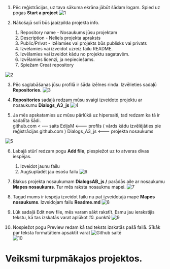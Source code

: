 
1. Pēc reģistrācijas, uz tava sākuma ekrāna jābūt šādam logam. Spied uz pogas **Start a project**
![1](https://user-images.githubusercontent.com/104782418/166487513-6c1ef7fe-dcfd-474d-ad98-e86b071ba2e3.JPG)  
    
2. Nākošajā solī būs jaaizpilda projekta info.  
    1. Repository name - Nosaukums jūsu projektam
    2. Description - Neliels projekta apraksts
    3. Public/Privat - Izēlamies vai projekts būs publisks vai privats
    4. Izvēlamies vai izveidot uzreiz failu README.
    5. Izvēlamies vai izveidot kādu no projektu sagatavēm.
    6. Izvēlamies licenzi, ja nepieciešams.
    7. Spiežam Creat repository

![2](https://user-images.githubusercontent.com/104782418/166488478-30ffa9b7-1739-4182-842a-fb30e6c18522.JPG)
  
3. Pēc saglabāšanas jūsu profilā ir šāda izēlnes rinda. Izvēlieties sadaļū **Repositories.**
![3](https://user-images.githubusercontent.com/104782418/167176717-929d6f29-7801-48bc-9578-0ee26a5b8d46.JPG)  
  
4. **Repositories** sadaļā redzam mūsu svaigi izveidoto projektu ar nosaukumu **Dialogs_A3_js**
![4](https://user-images.githubusercontent.com/104782418/167176721-a59a1b12-ccec-4436-a367-4ebe00e8bcdc.JPG)  
  
5. Ja mēs apskatamies uz mūsu pārlūkā uz hipersaiti, tad redzam ka tā ir sadalīta šādi.  
github.com < --- saits
EdijsM <--- profils ( vārds kādu izvēlējāties pie reģistrācijas github.com )
Dialogs_A3_js <--- projekta nosaukums

![5](https://user-images.githubusercontent.com/104782418/167176722-15d826d1-eeba-4467-8c17-9adfb78c1ce3.JPG)  
  
6. Labajā stūrī redzam pogu **Add file**, piespiežot uz to atveras divas iespējas.
    1. Izveidot jaunu failu
    2. Augšuplādēt jau esošu failu
![6](https://user-images.githubusercontent.com/104782418/167176724-eaeacd1e-a985-4e30-85ea-dc3db24e9e53.JPG)  
  
7. Blakus projekta nosaukumam **DialogsAB_js /** parādās aile ar nosaukumu **Mapes nosaukums**. Tur mēs raksta nosaukmu mapei.
![7](https://user-images.githubusercontent.com/104782418/167176725-aaaef10c-887e-49dc-8408-38467a80496b.JPG)  
  
8. Tagad mums ir iespēja izveidot failu nu pat izveidotajā mapē **Mapes nosaukums**. Izveidojam failu **Readme.md**
![8](https://user-images.githubusercontent.com/104782418/167176726-166befb7-e12e-4cf9-aba5-5d83badf3994.JPG)  
  
9. Lūk sadaļā Edit new file, mēs varam sākt rakstīt. Esmu jau ierakstijis tekstu, kā tas izskatās varat aplūkot *10. punktā*
![9](https://user-images.githubusercontent.com/104782418/167176730-6229eed5-0e68-4999-a80b-8d6396f2350e.JPG)  
  
10. Nospiežot pogu Preview redam kā tad teksts izskatās pašā failā. Sīkāk par teksta formatātiem apsaktīt varat ![Github saitē](https://docs.github.com/en/get-started/writing-on-github/getting-started-with-writing-and-formatting-on-github/basic-writing-and-formatting-syntax#images)  
![10](https://user-images.githubusercontent.com/104782418/167176733-beac6d46-7cfa-4a3c-b928-4121f0d477a8.JPG)
  
    
# Veiksmi turpmākajos projektos.
